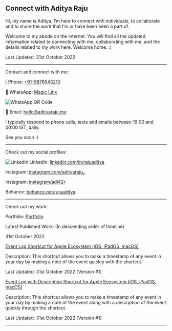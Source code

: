 ## Connect with Aditya Raju
Hi, my name is Aditya. I’m here to connect with individuals, to collaborate and to share the work that I’m or have been been a part of.

Welcome to my abode on the internet. You will find all the updated information related to connecting with me, collaborating with me, and the details related to my work here. Welcome home. :)

Last Updated: 31st October 2022

- - -

Contact and connect with me:

📞 Phone: [+91-9876543210](tel:9876543210)

💬 WhatsApp: [Magic Link](https://wa.me/qr/NGPNCXQF276OL1)

![WhatsApp QR Code](https://user-images.githubusercontent.com/101379574/198308796-695b71e7-08aa-4238-b42e-75d166fa6dcc.jpeg)

📧 Email: [hello@adityaraju.me](mailto:hello@adityaraju.me)

I typically respond to phone calls, texts and emails between 19:00 and 00:00 IST, daily.

See you soon :)

- - -

Check out my social profiles:

![Linkedin](https://i.stack.imgur.com/gVE0j.png) LinkedIn: [linkedin.com/in/rajuaditya](https://www.linkedin.com/in/rajuaditya)

Instagram: [instagram.com/adityaraju_](https://www.instagram.com/adityaraju_)

Instagram: [instagram/adi42r](https://www.instagram.com/adi42r)

Behance: [behance.net/rajuaditya](https://www.behance.net/rajuaditya)

- - - 

Check out my work:

Portfolio: [Portfolio](#)

Latest Published Work: (In descending order of timeline)

31st October 2022

[Event Log Shortcut for Apple Ecosystem (iOS, iPadOS, macOS)](https://www.icloud.com/shortcuts/4a3a3a0e7e294b03a3ae1d695ff4a5a0)

Description: This shortcut allows you to make a timestamp of any event in your day by making a note of the event quickly with the shortcut.

Last Updated: 31st October 2022 [Version #1]

[Event Log with Description Shortcut for Apple Ecosystem (iOS, iPadOS, macOS)](https://www.icloud.com/shortcuts/394c2d79aad445d8a09750b63cec5cc5)

Description: This shortcut allows you to make a timestamp of any event in your day by making a note of the event along with a description of the event quickly through the shortcut.

Last Updated: 31st October 2022 [Version #1]

- - - 
